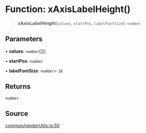 # Function: xAxisLabelHeight()

> **xAxisLabelHeight**(`values`, `startPos`, `labelFontSize`): `number`

## Parameters

• **values**: `number`[][]

• **startPos**: `number`

• **labelFontSize**: `number`= `18`

## Returns

`number`

## Source

[common/renderUtils.ts:50](https://github.com/riyavsinha/logomakerjs/blob/1a68b30ba77ebc4d7364dc66477b45820dec335d/src/common/renderUtils.ts#L50)
